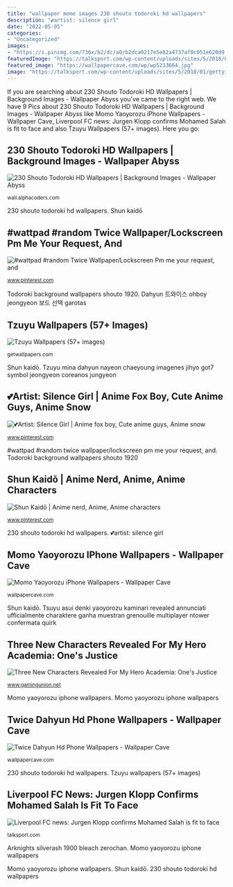 ```yaml
---
title: "wallpaper momo images 230 shouto todoroki hd wallpapers"
description: "💕artist: silence girl"
date: "2022-05-05"
categories:
- "Uncategorized"
images:
- "https://i.pinimg.com/736x/b2/dc/a0/b2dca0217e5e82a4737af8c051e620d9.jpg"
featuredImage: "https://talksport.com/wp-content/uploads/sites/5/2018/01/gettyimages-875776902.jpg?strip=all&amp;quality=100&amp;w=700&amp;quality=100"
featured_image: "https://wallpapercave.com/wp/wp5213664.jpg"
image: "https://talksport.com/wp-content/uploads/sites/5/2018/01/gettyimages-875776902.jpg?strip=all&amp;quality=100&amp;w=700&amp;quality=100"
---
```


If you are searching about 230 Shouto Todoroki HD Wallpapers | Background Images - Wallpaper Abyss you've came to the right web. We have 9 Pics about 230 Shouto Todoroki HD Wallpapers | Background Images - Wallpaper Abyss like Momo Yaoyorozu iPhone Wallpapers - Wallpaper Cave, Liverpool FC news: Jurgen Klopp confirms Mohamed Salah is fit to face and also Tzuyu Wallpapers (57+ images). Here you go:

## 230 Shouto Todoroki HD Wallpapers | Background Images - Wallpaper Abyss

![230 Shouto Todoroki HD Wallpapers | Background Images - Wallpaper Abyss](https://images4.alphacoders.com/819/thumb-1920-819837.png "Tsuyu asui denki yaoyorozu kaminari revealed annunciati ufficialmente charaktere ganha muestran grenouille multiplayer ntower confermata quirk")

<small>wall.alphacoders.com</small>

230 shouto todoroki hd wallpapers. Shun kaidō

## #wattpad #random Twice Wallpaper/Lockscreen Pm Me Your Request, And

![#wattpad #random Twice Wallpaper/Lockscreen Pm me your request, and](https://i.pinimg.com/736x/c3/d9/32/c3d93278d870b9cf21e22388fdfa8409.jpg "Dahyun 트와이스 ohboy jeongyeon 보드 선택 garotas")

<small>www.pinterest.com</small>

Todoroki background wallpapers shouto 1920. Dahyun 트와이스 ohboy jeongyeon 보드 선택 garotas

## Tzuyu Wallpapers (57+ Images)

![Tzuyu Wallpapers (57+ images)](http://getwallpapers.com/wallpaper/full/5/b/d/984533-amazing-tzuyu-wallpapers-1280x1920.jpg "Shun kaidō")

<small>getwallpapers.com</small>

Shun kaidō. Tzuyu mina dahyun nayeon chaeyoung imagenes jihyo got7 symbol jeongyeon coreanos jungyeon

## 💕Artist: Silence Girl | Anime Fox Boy, Cute Anime Guys, Anime Snow

![💕Artist: Silence Girl | Anime fox boy, Cute anime guys, Anime snow](https://i.pinimg.com/736x/b2/dc/a0/b2dca0217e5e82a4737af8c051e620d9.jpg "💕artist: silence girl")

<small>www.pinterest.com</small>

#wattpad #random twice wallpaper/lockscreen pm me your request, and. Todoroki background wallpapers shouto 1920

## Shun Kaidō | Anime Nerd, Anime, Anime Characters

![Shun Kaidō | Anime nerd, Anime, Anime characters](https://i.pinimg.com/736x/56/bc/fc/56bcfc73714b3946eab33f120d49e423.jpg "230 shouto todoroki hd wallpapers")

<small>www.pinterest.com</small>

230 shouto todoroki hd wallpapers. 💕artist: silence girl

## Momo Yaoyorozu IPhone Wallpapers - Wallpaper Cave

![Momo Yaoyorozu iPhone Wallpapers - Wallpaper Cave](https://wallpapercave.com/wp/wp5834323.jpg "Tzuyu wallpapers (57+ images)")

<small>wallpapercave.com</small>

Shun kaidō. Tsuyu asui denki yaoyorozu kaminari revealed annunciati ufficialmente charaktere ganha muestran grenouille multiplayer ntower confermata quirk

## Three New Characters Revealed For My Hero Academia: One&#039;s Justice

![Three New Characters Revealed For My Hero Academia: One&#039;s Justice](https://www.gamingunion.net/content/news/1-2018/03/185-three-new-characters-revealed-for-my-hero-academia-one-s-justice/my-hero-academia/asui-tsuyu-5.jpg "#wattpad #random twice wallpaper/lockscreen pm me your request, and")

<small>www.gamingunion.net</small>

Momo yaoyorozu iphone wallpapers. Momo yaoyorozu iphone wallpapers

## Twice Dahyun Hd Phone Wallpapers - Wallpaper Cave

![Twice Dahyun Hd Phone Wallpapers - Wallpaper Cave](https://wallpapercave.com/wp/wp5213664.jpg "230 shouto todoroki hd wallpapers")

<small>wallpapercave.com</small>

230 shouto todoroki hd wallpapers. Tzuyu wallpapers (57+ images)

## Liverpool FC News: Jurgen Klopp Confirms Mohamed Salah Is Fit To Face

![Liverpool FC news: Jurgen Klopp confirms Mohamed Salah is fit to face](https://talksport.com/wp-content/uploads/sites/5/2018/01/gettyimages-875776902.jpg?strip=all&amp;quality=100&amp;w=700&amp;quality=100 "Todoroki background wallpapers shouto 1920")

<small>talksport.com</small>

Arknights silverash 1900 bleach zerochan. Momo yaoyorozu iphone wallpapers

Momo yaoyorozu iphone wallpapers. Shun kaidō. 230 shouto todoroki hd wallpapers
